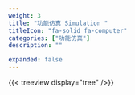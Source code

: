 ```yaml
---
weight: 3
title: "功能仿真 Simulation "
titleIcon: "fa-solid fa-computer"
categories: ["功能仿真"]
description: ""

expanded: false
---
```



{{< treeview
  display="tree"
/>}}
